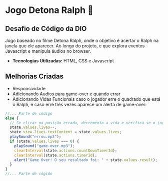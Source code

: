 # Jogo Detona Ralph 👊

Desafio de Código da DIO
---
Jogo baseado no filme Detona Ralph, onde o objetivo é acertar o Ralph na janela que ele aparecer. Ao longo do projeto, e que explora eventos Javascript e manipula áudios no browser.

- **Tecnologias Utilizadas:** HTML, CSS e Javascript

## Melhorias Criadas

- Responsividade
- Adicionando Audios para game-over e quando errar
- Adicionando Vidas Funcionais caso o jogador erre o quadrado que está o Ralph, e caso erre três vezes aparece um alerta de game-over:

```javascript
//... Parte de código
else {
  // Se clicar na posição errada, decrementa a vida e verifica se o jogo acabou
  state.values.lives--;
  state.view.lives.textContent = state.values.lives;
  playSound("errou.mp3");
  if (state.values.lives === 0) {
    playSound("game-over.mp3");
    clearInterval(state.actions.countDownTimerId);
    clearInterval(state.actions.timerId);
    alert("Game Over! O seu resultado foi: " + state.values.result);
  }
}
//... Parte de cógido
